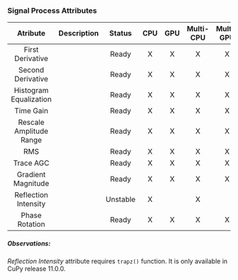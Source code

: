 ### Signal Process Attributes

|       **Atribute**         | **Description** | **Status** | **CPU** | **GPU** | **Multi-CPU** | **Multi-GPU** |
|:--------------------------:|:---------------:|:----------:|:-------:|:-------:|:-------------:|:-------------:|
|     First Derivative       |                 |    Ready   |    X    |    X    |       X       |       X       |
|    Second Derivative       |                 |    Ready   |    X    |    X    |       X       |       X       |
|   Histogram Equalization   |                 |    Ready   |    X    |    X    |       X       |       X       |
|        Time Gain           |                 |    Ready   |    X    |    X    |       X       |       X       |
|   Rescale Amplitude Range  |                 |    Ready   |    X    |    X    |       X       |       X       |
|           RMS              |                 |    Ready   |    X    |    X    |       X       |       X       |
|        Trace AGC           |                 |    Ready   |    X    |    X    |       X       |       X       |
|    Gradient Magnitude      |                 |    Ready   |    X    |    X    |       X       |       X       |
|   Reflection Intensity     |                 |  Unstable  |    X    |         |       X       |               |
|     Phase Rotation         |                 |    Ready   |    X    |    X    |       X       |       X       |


##### Observations:

*Reflection Intensity* attribute requires `trapz()` function. It is only available in CuPy release 11.0.0.
